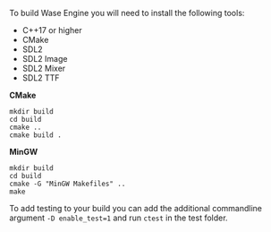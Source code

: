 To build Wase Engine you will need to install the following tools:  
- C++17 or higher  
- CMake  
- SDL2  
- SDL2 Image  
- SDL2 Mixer  
- SDL2 TTF  
  
**CMake**
  
```  
mkdir build  
cd build  
cmake ..  
cmake build .  
```

**MinGW**
```
mkdir build
cd build
cmake -G "MinGW Makefiles" ..
make
```

To add testing to your build you can add the additional commandline argument `-D enable_test=1` and run `ctest` in the test folder.